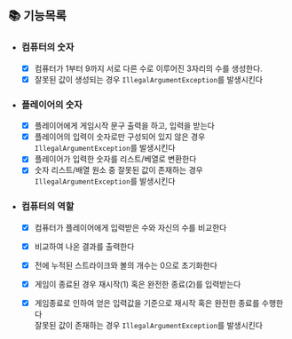 ## 📚 기능목록

- ### 컴퓨터의 숫자
  - [x] 컴퓨터가 1부터 9까지 서로 다른 수로 이루어진 3자리의 수를 생성한다.
  - [x] 잘못된 값이 생성되는 경우 `IllegalArgumentException`를 발생시킨다

- ### 플레이어의 숫자
  - [x] 플레이어에게 게임시작 문구 출력을 하고, 입력을 받는다
  - [x] 플레이어의 입력이 숫자로만 구성되어 있지 않은 경우 `IllegalArgumentException`를 발생시킨다
  - [x] 플레이어가 입력한 숫자를 리스트/베열로 변환한다
  - [x] 숫자 리스트/배열 원소 중 잘못된 값이 존재하는 경우 `IllegalArgumentException`를 발생시킨다

- ### 컴퓨터의 역할
  - [x] 컴퓨터가 플레이어에게 입력받은 수와 자신의 수를 비교한다
  - [x] 비교하여 나온 결과를 출력한다
  - [x] 전에 누적된 스트라이크와 볼의 개수는 0으로 초기화한다
  - [x] 게임이 종료된 경우 재시작(1) 혹은 완전한 종료(2)를 입력받는다 
  - [x] 게임종료로 인하여 얻은 입력값을 기준으로 재시작 혹은 완전한 종료를 수행한다 <br> 잘못된 값이 존재하는 경우 `IllegalArgumentException`를 발생시킨다


  

    

